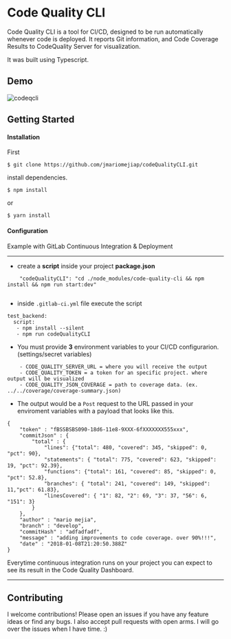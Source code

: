 # Code Quality CLI

Code Quality CLI is a tool for CI/CD, designed to be run automatically whenever code is deployed. It reports Git information, and Code Coverage Results to CodeQuality Server for visualization.

It was built using Typescript.


## Demo

![codeqcli](https://user-images.githubusercontent.com/22829270/39217266-0f2791be-47d4-11e8-9e88-a898eea0cc91.gif)




## Getting Started

#### Installation



First
```
$ git clone https://github.com/jmariomejiap/codeQualityCLI.git
```

install dependencies.
```
$ npm install 
```
or 
```
$ yarn install
```

#### Configuration

Example with GitLab Continuous Integration & Deployment
___
* create a **script** inside your project **package.json**

```
    "codeQualityCLI": "cd ./node_modules/code-quality-cli && npm install && npm run start:dev"
    
```
* inside `.gitlab-ci.yml` file execute the script

```
test_backend:
  script:
   - npm install --silent
   - npm run codeQualityCLI
```


* You must provide **3** environment variables to your CI/CD configurarion.(settings/secret variables)

```
    - CODE_QUALITY_SERVER_URL = where you will receive the output
    - CODE_QUALITY_TOKEN = a token for an specific project. where output will be visualized
    - CODE_QUALITY_JSON_COVERAGE = path to coverage data. (ex. ../../coverage/coverage-summary.json)
```

* The output would be a `Post` request to the URL passed in your enviroment variables with a payload that looks like this.

```
{
	"token" : "fBSSBSBS090-18d6-11e8-9XXX-6fXXXXXXX555xxx",
	"commitJson" : {
		"total" : {
			"lines": {"total": 480, "covered": 345, "skipped": 0, "pct": 90},
			"statements": { "total": 775, "covered": 623, "skipped": 19, "pct": 92.39},
	    	"functions": {"total": 161, "covered": 85, "skipped": 0, "pct": 52.8},
	    	"branches": { "total": 241, "covered": 149, "skipped": 11,"pct": 61.83},
	    	"linesCovered": { "1": 82, "2": 69, "3": 37, "56": 6, "151": 3}
		}
	},
	"author" : "mario mejia",
	"branch" : "develop",
	"commitHash" : "adfadfadf",
	"message" : "adding improvements to code coverage. over 90%!!!",
	"date" : "2018-01-08T21:20:50.388Z"
}

```

Everytime continuous integration runs on your project you can expect to see its result in the Code Quality Dashboard.


___
## Contributing
I welcome contributions! Please open an issues if you have any feature ideas or find any bugs. I also accept pull requests with open arms. I will go over the issues when I have time. :)




